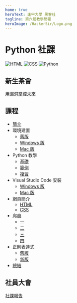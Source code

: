 ```yaml
---
home: true
heroText: 逢甲大學 黑客社
tagline: 第六屆教學簡報
heroImage: /HackerSir/Logo.png
---
```


# Python 社課

![HTML](https://img.shields.io/badge/-HTML-E34F26?logo=html5&logoColor=white)
![CSS](https://img.shields.io/badge/-CSS-1572B6?logo=css3&logoColor=white)
![Python](https://img.shields.io/badge/Python-3776AB.svg?logo=python&logoColor=white)

## 新生茶會

[用漏洞掌控未來](/HackerSir/Welcoming-Party-of-Club-Newcomers/Control-the-Future-with-Bug.md)

## 課程

+ [簡介](/HackerSir/Python/Introduction.md)
+ 環境建置
    + [舊版](/HackerSir/Python/Environment/Legacy.md)
    + [Windows 版](/HackerSir/Python/Environment/Windows.md)
    + [Mac 版](/HackerSir/Python/Environment/Mac.md)
+ Python 教學
    + [基礎](/HackerSir/Python/Tutorial/Overview.md)
    + [範例](/HackerSir/Python/Tutorial/Example.md)
    + [複習](/HackerSir/Python/Tutorial/Review.md)
+ Visual Studio Code 安裝
    + [Windows 版](/HackerSir/Python/Visual-Studio-Code-Install/Windows.md)
    + [Mac 版](/HackerSir/Python/Visual-Studio-Code-Install/Mac.md)
+ 網頁簡介
    + [HTML](/HackerSir/Python/Web-Tutorial/HTML.md)
    + [CSS](/HackerSir/Python/Web-Tutorial/CSS.md)
+ 爬蟲
    + [一](/HackerSir/Python/Web-Crawler/First.md)
    + [二](/HackerSir/Python/Web-Crawler/Second.md)
    + [三](/HackerSir/Python/Web-Crawler/Third.md)
    + [四](/HackerSir/Python/Web-Crawler/Fourth.md)
+ 正則表達式
    + [舊版](/HackerSir/Python/Regular-Expression/Legacy.md)
    + [新版](/HackerSir/Python/Regular-Expression/Current.md)
+ [總結](/HackerSir/Python/Conclusion.md)

## 社員大會

[社課報告](/HackerSir/General-Meeting-of-Club-Members/Report.md)

